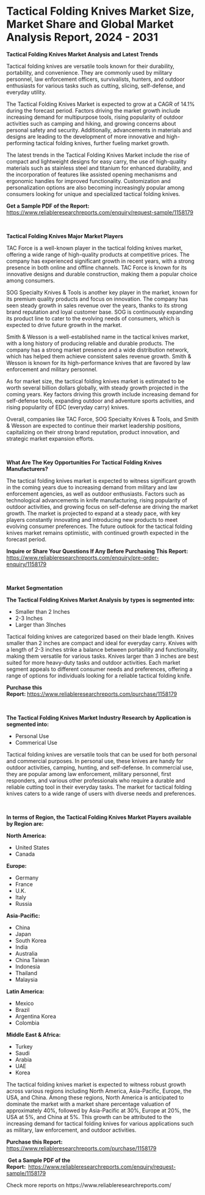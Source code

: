 <p><h1>Tactical Folding Knives Market Size, Market Share and Global Market Analysis Report, 2024 - 2031</h1></p><p><strong>Tactical Folding Knives Market Analysis and Latest Trends</strong></p>
<p><p>Tactical folding knives are versatile tools known for their durability, portability, and convenience. They are commonly used by military personnel, law enforcement officers, survivalists, hunters, and outdoor enthusiasts for various tasks such as cutting, slicing, self-defense, and everyday utility.</p><p>The Tactical Folding Knives Market is expected to grow at a CAGR of 14.1% during the forecast period. Factors driving the market growth include increasing demand for multipurpose tools, rising popularity of outdoor activities such as camping and hiking, and growing concerns about personal safety and security. Additionally, advancements in materials and designs are leading to the development of more innovative and high-performing tactical folding knives, further fueling market growth.</p><p>The latest trends in the Tactical Folding Knives Market include the rise of compact and lightweight designs for easy carry, the use of high-quality materials such as stainless steel and titanium for enhanced durability, and the incorporation of features like assisted opening mechanisms and ergonomic handles for improved functionality. Customization and personalization options are also becoming increasingly popular among consumers looking for unique and specialized tactical folding knives.</p></p>
<p><strong>Get a Sample PDF of the Report:&nbsp;</strong> <a href="https://www.reliableresearchreports.com/enquiry/request-sample/1158179">https://www.reliableresearchreports.com/enquiry/request-sample/1158179</a></p>
<p>&nbsp;</p>
<p><strong>Tactical Folding Knives Major Market Players</strong></p>
<p><p>TAC Force is a well-known player in the tactical folding knives market, offering a wide range of high-quality products at competitive prices. The company has experienced significant growth in recent years, with a strong presence in both online and offline channels. TAC Force is known for its innovative designs and durable construction, making them a popular choice among consumers.</p><p>SOG Specialty Knives & Tools is another key player in the market, known for its premium quality products and focus on innovation. The company has seen steady growth in sales revenue over the years, thanks to its strong brand reputation and loyal customer base. SOG is continuously expanding its product line to cater to the evolving needs of consumers, which is expected to drive future growth in the market.</p><p>Smith & Wesson is a well-established name in the tactical knives market, with a long history of producing reliable and durable products. The company has a strong market presence and a wide distribution network, which has helped them achieve consistent sales revenue growth. Smith & Wesson is known for its high-performance knives that are favored by law enforcement and military personnel.</p><p>As for market size, the tactical folding knives market is estimated to be worth several billion dollars globally, with steady growth projected in the coming years. Key factors driving this growth include increasing demand for self-defense tools, expanding outdoor and adventure sports activities, and rising popularity of EDC (everyday carry) knives.</p><p>Overall, companies like TAC Force, SOG Specialty Knives & Tools, and Smith & Wesson are expected to continue their market leadership positions, capitalizing on their strong brand reputation, product innovation, and strategic market expansion efforts.</p></p>
<p>&nbsp;</p>
<p><strong>What Are The Key Opportunities For Tactical Folding Knives Manufacturers?</strong></p>
<p><p>The tactical folding knives market is expected to witness significant growth in the coming years due to increasing demand from military and law enforcement agencies, as well as outdoor enthusiasts. Factors such as technological advancements in knife manufacturing, rising popularity of outdoor activities, and growing focus on self-defense are driving the market growth. The market is projected to expand at a steady pace, with key players constantly innovating and introducing new products to meet evolving consumer preferences. The future outlook for the tactical folding knives market remains optimistic, with continued growth expected in the forecast period.</p></p>
<p><strong>Inquire or Share Your Questions If Any Before Purchasing This Report:</strong> <a href="https://www.reliableresearchreports.com/enquiry/pre-order-enquiry/1158179">https://www.reliableresearchreports.com/enquiry/pre-order-enquiry/1158179</a></p>
<p>&nbsp;</p>
<p><strong>Market Segmentation</strong></p>
<p><strong>The Tactical Folding Knives Market Analysis by types is segmented into:</strong></p>
<p><ul><li>Smaller than 2 Inches</li><li>2-3 Inches</li><li>Larger than 3Inches</li></ul></p>
<p><p>Tactical folding knives are categorized based on their blade length. Knives smaller than 2 inches are compact and ideal for everyday carry. Knives with a length of 2-3 inches strike a balance between portability and functionality, making them versatile for various tasks. Knives larger than 3 inches are best suited for more heavy-duty tasks and outdoor activities. Each market segment appeals to different consumer needs and preferences, offering a range of options for individuals looking for a reliable tactical folding knife.</p></p>
<p><strong>Purchase this Report:&nbsp;</strong><a href="https://www.reliableresearchreports.com/purchase/1158179">https://www.reliableresearchreports.com/purchase/1158179</a></p>
<p>&nbsp;</p>
<p><strong>The Tactical Folding Knives Market Industry Research by Application is segmented into:</strong></p>
<p><ul><li>Personal Use</li><li>Commerical Use</li></ul></p>
<p><p>Tactical folding knives are versatile tools that can be used for both personal and commercial purposes. In personal use, these knives are handy for outdoor activities, camping, hunting, and self-defense. In commercial use, they are popular among law enforcement, military personnel, first responders, and various other professionals who require a durable and reliable cutting tool in their everyday tasks. The market for tactical folding knives caters to a wide range of users with diverse needs and preferences.</p></p>
<p>&nbsp;</p>
<p><strong>In terms of Region, the Tactical Folding Knives Market Players available by Region are:</strong></p>
<p>
    <p> <strong> North America: </strong>
        <ul>
            <li>United States</li>
            <li>Canada</li>
        </ul>
        </p> 
    <p> <strong> Europe: </strong>
        <ul>
            <li>Germany</li>
            <li>France</li>
            <li>U.K.</li>
            <li>Italy</li>
            <li>Russia</li>
        </ul>
        </p> 
    <p> <strong> Asia-Pacific: </strong>
        <ul>
            <li>China</li>
            <li>Japan</li>
            <li>South Korea</li>
            <li>India</li>
            <li>Australia</li>
            <li>China Taiwan</li>
            <li>Indonesia</li>
            <li>Thailand</li>
            <li>Malaysia</li>
        </ul>
        </p> 
    <p> <strong> Latin America: </strong>
        <ul>
            <li>Mexico</li>
            <li>Brazil</li>
            <li>Argentina Korea</li>
            <li>Colombia</li>
        </ul>
        </p> 
    <p> <strong> Middle East & Africa: </strong>
        <ul>
            <li>Turkey</li>
            <li>Saudi</li>
            <li>Arabia</li>
            <li>UAE</li>
            <li>Korea</li>
        </ul>
    </p>
    </p>
<p><p>The tactical folding knives market is expected to witness robust growth across various regions including North America, Asia-Pacific, Europe, the USA, and China. Among these regions, North America is anticipated to dominate the market with a market share percentage valuation of approximately 40%, followed by Asia-Pacific at 30%, Europe at 20%, the USA at 5%, and China at 5%. This growth can be attributed to the increasing demand for tactical folding knives for various applications such as military, law enforcement, and outdoor activities.</p></p>
<p><strong>Purchase this Report: </strong><a href="https://www.reliableresearchreports.com/purchase/1158179">https://www.reliableresearchreports.com/purchase/1158179</a></p>
<p>&nbsp;<strong>Get a Sample PDF of the Report:&nbsp;&nbsp;</strong><a href="https://www.reliableresearchreports.com/enquiry/request-sample/1158179">https://www.reliableresearchreports.com/enquiry/request-sample/1158179</a></p>
<p><strong></strong></p>
<p>Check more reports on https://www.reliableresearchreports.com/</p>
